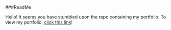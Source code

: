 ###ReadMe

Hello! It seems you have stumbled upon the repo containing my portfolio. To view my portfolio, [click this link]('http://torencaldwell.github.io/')!